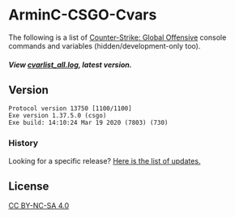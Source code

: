 # ArminC-CSGO-Cvars

The following is a list of [Counter-Strike: Global Offensive](https://steamdb.info/patchnotes/?appid=730) console commands and variables (hidden/development-only too).

##### View [cvarlist_all.log](https://github.com/ArmynC/ArminC-CSGO-Cvars/blob/master/cvarlist_all.log), latest version.

## Version

```
Protocol version 13750 [1100/1100]
Exe version 1.37.5.0 (csgo)
Exe build: 14:10:24 Mar 19 2020 (7803) (730)
```

### History

Looking for a specific release? [Here is the list of updates.](https://github.com/ArmynC/ArminC-CSGO-Cvars/commits/master/cvarlist_all.log)

## License
[CC BY-NC-SA 4.0](https://creativecommons.org/licenses/by-nc-sa/4.0/)